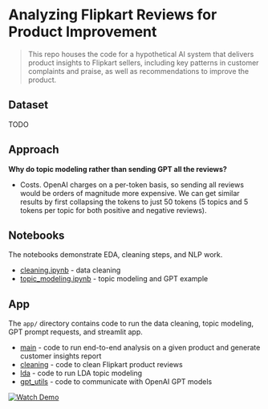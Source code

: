 # Analyzing Flipkart Reviews for Product Improvement
> This repo houses the code for a hypothetical AI system that delivers product insights to Flipkart sellers, including key patterns in customer complaints and praise, as well as recommendations to improve the product.

## Dataset
TODO

## Approach
**Why do topic modeling rather than sending GPT all the reviews?**
- Costs. OpenAI charges on a per-token basis, so sending all reviews would be orders of magnitude more expensive. We can get similar results by first collapsing the tokens to just 50 tokens (5 topics and 5 tokens per topic for both positive and negative reviews).

## Notebooks
The notebooks demonstrate EDA, cleaning steps, and NLP work.
- [cleaning.ipynb](cleaning.ipynb) - data cleaning
- [topic_modeling.ipynb](topic_modeling.ipynb) - topic modeling and GPT example

## App
The `app/` directory contains code to run the data cleaning, topic modeling, GPT prompt requests, and streamlit app.
- [main](app/main.py) - code to run end-to-end analysis on a given product and generate customer insights report
- [cleaning](app/cleaning.py) - code to clean Flipkart product reviews
- [lda](app/lda.py) - code to run LDA topic modeling
- [gpt_utils](app/gpt_utils.py) - code to communicate with OpenAI GPT models

[![Watch Demo](https://i.imgur.com/vKb2F1B.png)](https://youtu.be/SjW10t-bOO8)

